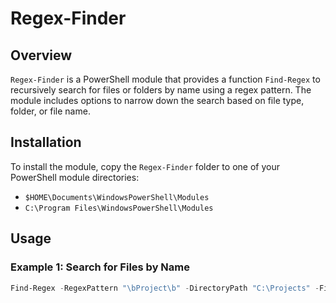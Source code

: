 # Regex-Finder

## Overview

`Regex-Finder` is a PowerShell module that provides a function `Find-Regex` to recursively search for files or folders by name using a regex pattern. The module includes options to narrow down the search based on file type, folder, or file name.

## Installation

To install the module, copy the `Regex-Finder` folder to one of your PowerShell module directories:
- `$HOME\Documents\WindowsPowerShell\Modules`
- `C:\Program Files\WindowsPowerShell\Modules`

## Usage

### Example 1: Search for Files by Name

```powershell
Find-Regex -RegexPattern "\bProject\b" -DirectoryPath "C:\Projects" -File
